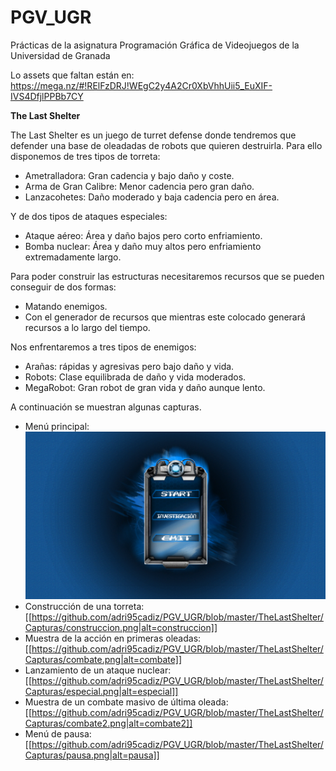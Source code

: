 # PGV_UGR
Prácticas de la asignatura Programación Gráfica de Videojuegos de la Universidad de Granada

Lo assets que faltan están en: https://mega.nz/#!RElFzDRJ!WEgC2y4A2Cr0XbVhhUii5_EuXIF-IVS4DfjlPPBb7CY

**The Last Shelter**

The Last Shelter es un juego de turret defense donde tendremos que defender una base de oleadadas de robots que quieren destruirla. Para ello disponemos de tres tipos de torreta:

  - Ametralladora: Gran cadencia y bajo daño y coste.
  - Arma de Gran Calibre: Menor cadencia pero gran daño.
  - Lanzacohetes: Daño moderado y baja cadencia pero en área.
 
Y de dos tipos de ataques especiales:

  - Ataque aéreo: Área y daño bajos pero corto enfriamiento.
  - Bomba nuclear: Área y daño muy altos pero enfriamiento extremadamente largo.
  
Para poder construir las estructuras necesitaremos recursos que se pueden conseguir de dos formas:

  - Matando enemigos.
  - Con el generador de recursos que mientras este colocado generará recursos a lo largo del tiempo.
  
Nos enfrentaremos a tres tipos de enemigos:

  - Arañas: rápidas y agresivas pero bajo daño y vida.
  - Robots: Clase equilibrada de daño  y vida moderados.
  - MegaRobot: Gran robot de gran vida y daño aunque lento.
  
A continuación se muestran algunas capturas.

  - Menú principal:
  ![mainmenu](TheLastShelter/Capturas/mainmenu.png)
  - Construcción de una torreta:
  [[https://github.com/adri95cadiz/PGV_UGR/blob/master/TheLastShelter/Capturas/construccion.png|alt=construccion]]
  - Muestra de la acción en primeras oleadas:  
  [[https://github.com/adri95cadiz/PGV_UGR/blob/master/TheLastShelter/Capturas/combate.png|alt=combate]]
  - Lanzamiento de un ataque nuclear:  
  [[https://github.com/adri95cadiz/PGV_UGR/blob/master/TheLastShelter/Capturas/especial.png|alt=especial]]
  - Muestra de un combate masivo de última oleada:
  [[https://github.com/adri95cadiz/PGV_UGR/blob/master/TheLastShelter/Capturas/combate2.png|alt=combate2]]
  - Menú de pausa:
  [[https://github.com/adri95cadiz/PGV_UGR/blob/master/TheLastShelter/Capturas/pausa.png|alt=pausa]]
  
